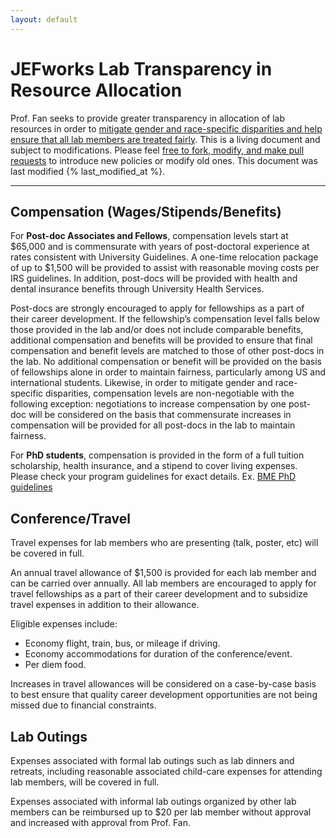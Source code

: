 ```yaml
---
layout: default
---
```


# JEFworks Lab Transparency in Resource Allocation

Prof. Fan seeks to provide greater transparency in allocation of lab resources in order to [mitigate gender and race-specific disparities and help ensure that all lab members are treated fairly](https://science.sciencemag.org/content/366/6466/692). This is a living document and subject to modifications. Please feel [free to fork, modify, and make pull requests](https://github.com/JEFworks/JEFworks.github.io/blob/master/assets/docs/transparency.md) to introduce new policies or modify old ones. This document was last modified {% last_modified_at %}.

---

## Compensation (Wages/Stipends/Benefits)

For **Post-doc Associates and Fellows**, compensation levels start at $65,000 and is commensurate with years of post-doctoral experience at rates consistent with University Guidelines. A one-time relocation package of up to $1,500 will be provided to assist with reasonable moving costs per IRS guidelines. In addition, post-docs will be provided with health and dental insurance benefits through University Health Services. 

Post-docs are strongly encouraged to apply for fellowships as a part of their career development. If the fellowship’s compensation level falls below those provided in the lab and/or does not include comparable benefits, additional compensation and benefits will be provided to ensure that final compensation and benefit levels are matched to those of other post-docs in the lab. No additional compensation or benefit will be provided on the basis of fellowships alone in order to maintain fairness, particularly among US and international students. Likewise, in order to mitigate gender and race-specific disparities, compensation levels are non-negotiable with the following exception: negotiations to increase compensation by one post-doc will be considered on the basis that commensurate increases in compensation will be provided for all post-docs in the lab to maintain fairness. 

For **PhD students**, compensation is provided in the form of a full tuition scholarship, health insurance, and a stipend to cover living expenses. Please check your program guidelines for exact details. Ex. [BME PhD guidelines](https://www.bme.jhu.edu/wp-content/uploads/2018/06/BME-PHD-guidelines.pdf)


## Conference/Travel

Travel expenses for lab members who are presenting (talk, poster, etc) will be covered in full. 

An annual travel allowance of $1,500 is provided for each lab member and can be carried over annually. All lab members are encouraged to apply for travel fellowships as a part of their career development and to subsidize travel expenses in addition to their allowance. 

Eligible expenses include:

- Economy flight, train, bus, or mileage if driving. 
- Economy accommodations for duration of the  conference/event. 
-	Per diem food.    

Increases in travel allowances will be considered on a case-by-case basis to best ensure that quality career development opportunities are not being missed due to financial constraints.


## Lab Outings

Expenses associated with formal lab outings such as lab dinners and retreats, including reasonable associated child-care expenses for attending lab members, will be covered in full.

Expenses associated with informal lab outings organized by other lab members can be reimbursed up to $20 per lab member without approval and increased with approval from Prof. Fan. 
